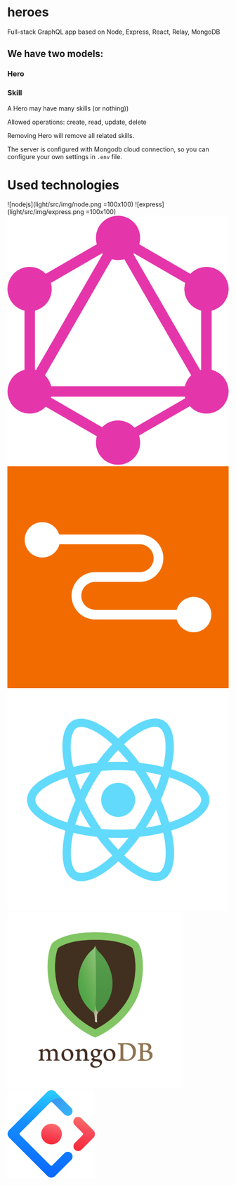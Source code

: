 # heroes
Full-stack GraphQL app based on Node, Express, React, Relay, MongoDB

## We have two models:

### Hero
### Skill

A Hero may have many skills (or nothing))

Allowed operations: create, read, update, delete

Removing Hero will remove all related skills.

The server is configured with Mongodb cloud connection, so you can configure your own settings in ```.env``` file.

# Used technologies

![nodejs](light/src/img/node.png =100x100)
![express](light/src/img/express.png =100x100)
![graphql](light/src/img/graphql.png)
![relay](light/src/img/relay.png)
![react](light/src/img/react.png)
![mongodb](light/src/img/mongodb.png)
![antd](light/src/img/antd.png)
